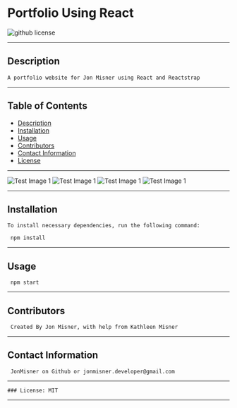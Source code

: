 
  # Portfolio Using React  
  ![github license](https://img.shields.io/badge/license-MIT-blue)
***
 
  ## Description

    A portfolio website for Jon Misner using React and Reactstrap
***

  ## Table of Contents

  * [Description](#description)
  * [Installation](#installation)
  * [Usage](#use)
  * [Contributors](#contributors)
  * [Contact Information](#email)
  * [License](#license)
***
![Test Image 1](./assets/img/wideView.png)
![Test Image 1](./assets/img/smallView.png)
![Test Image 1](./assets/img/wideView.png)
![Test Image 1](./assets/img/smallView.png)
***

  ## Installation

    To install necessary dependencies, run the following command:
  
     npm install
***
  ## Usage

     npm start
***
  ## Contributors

     Created By Jon Misner, with help from Kathleen Misner
***
  ## Contact Information

     JonMisner on Github or jonmisner.developer@gmail.com
***
    ### License: MIT
***  
